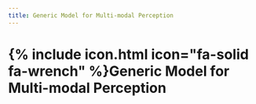 ```yaml
---
title: Generic Model for Multi-modal Perception
---
```


# {% include icon.html icon="fa-solid fa-wrench" %}Generic Model for Multi-modal Perception
